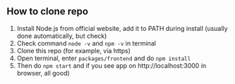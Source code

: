 ## How to clone repo
1. Install Node.js from official website, add it to PATH during install (usually done automatically, but check)
2. Check command `node -v` and `npm -v` in terminal
3. Clone this repo (for example, via https)
4. Open terminal, enter `packages/frontend` and do `npm install`
5. Then do `npm start` and if you see app on  http://localhost:3000 in browser, all good)

   
